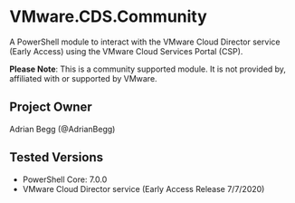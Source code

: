 # VMware.CDS.Community
A PowerShell module to interact with the VMware Cloud Director service (Early Access) using the VMware Cloud Services Portal (CSP).

**Please Note**: This is a community supported module. It is not provided by, affiliated with or supported by VMware.

## Project Owner
Adrian Begg (@AdrianBegg)

## Tested Versions
* PowerShell Core: 7.0.0
* VMware Cloud Director service (Early Access Release 7/7/2020)
